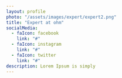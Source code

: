 ```yaml
---
layout: profile
photo: "/assets/images/expert/expert2.png"
title: "Expert at ohm"
socialMedia:
  - faIcon: facebook
    link: "#"
  - faIcon: instagram
    link: "#"
  - faIcon: twitter
    link: "#"
description: Lorem Ipsum is simply
---
```

